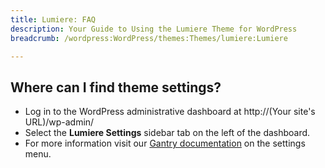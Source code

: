 ```yaml
---
title: Lumiere: FAQ
description: Your Guide to Using the Lumiere Theme for WordPress
breadcrumb: /wordpress:WordPress/themes:Themes/lumiere:Lumiere

---
```


Where can I find theme settings?
-----
* Log in to the WordPress administrative dashboard at http://(Your site's URL)/wp-admin/
* Select the **Lumiere Settings** sidebar tab on the left of the dashboard.
* For more information visit our [Gantry documentation][gantry] on the settings menu.



[gantry]: http://gantry-framework.org/documentation/wordpress/configure/